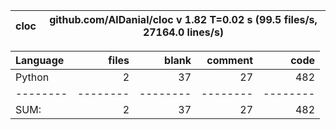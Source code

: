 cloc|github.com/AlDanial/cloc v 1.82  T=0.02 s (99.5 files/s, 27164.0 lines/s)
--- | ---

Language|files|blank|comment|code
:-------|-------:|-------:|-------:|-------:
Python|2|37|27|482
--------|--------|--------|--------|--------
SUM:|2|37|27|482
